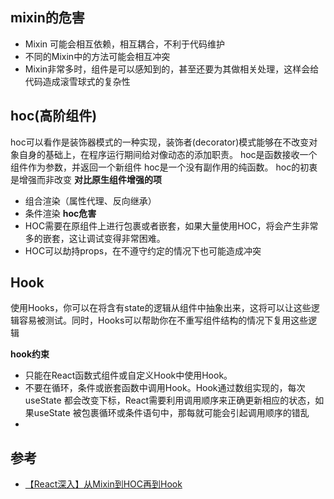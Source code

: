 ## mixin的危害
- Mixin 可能会相互依赖，相互耦合，不利于代码维护
- 不同的Mixin中的方法可能会相互冲突
- Mixin非常多时，组件是可以感知到的，甚至还要为其做相关处理，这样会给代码造成滚雪球式的复杂性

## hoc(高阶组件)
hoc可以看作是装饰器模式的一种实现，装饰者(decorator)模式能够在不改变对象自身的基础上，在程序运行期间给对像动态的添加职责。
hoc是函数接收一个组件作为参数，并返回一个新组件
hoc是一个没有副作用的纯函数。
hoc的初衷是增强而非改变
**对比原生组件增强的项**
- 组合渲染（属性代理、反向继承）
- 条件渲染
**hoc危害**
- HOC需要在原组件上进行包裹或者嵌套，如果大量使用HOC，将会产生非常多的嵌套，这让调试变得非常困难。
- HOC可以劫持props，在不遵守约定的情况下也可能造成冲突

## Hook
使用Hooks，你可以在将含有state的逻辑从组件中抽象出来，这将可以让这些逻辑容易被测试。同时，Hooks可以帮助你在不重写组件结构的情况下复用这些逻辑

**hook约束**
- 只能在React函数式组件或自定义Hook中使用Hook。
- 不要在循环，条件或嵌套函数中调用Hook。Hook通过数组实现的，每次useState 都会改变下标，React需要利用调用顺序来正确更新相应的状态，如果useState 被包裹循环或条件语句中，那每就可能会引起调用顺序的错乱
- 

## 参考
- [【React深入】从Mixin到HOC再到Hook](https://juejin.cn/post/6844903815762673671)